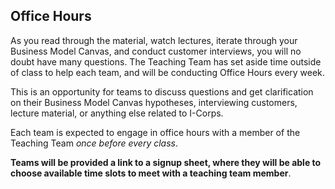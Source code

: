 ## Office Hours

As you read through the material, watch lectures, iterate through your Business Model Canvas, and conduct customer interviews, you will no doubt have many questions. The Teaching Team has set aside time outside of class to help each team, and will be conducting Office Hours every week.

This is an opportunity for teams to discuss questions and get clarification on their Business Model Canvas hypotheses, interviewing customers, lecture material, or anything else related to I-Corps.

Each team is expected to engage in office hours with a member of the Teaching Team *once before every class*.

**Teams will be provided a link to a signup sheet, where they will be able to choose available time slots to meet with a teaching team member**.
